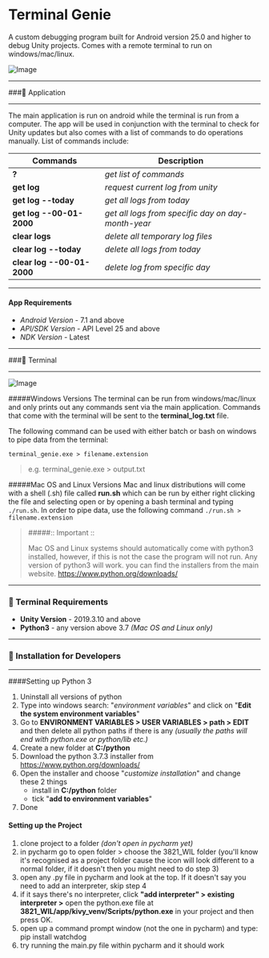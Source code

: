 # Terminal Genie
A custom debugging program built for Android version 25.0 and higher to debug Unity projects.
Comes with a remote terminal to run on windows/mac/linux.

![Image](../3821_WIL/app/ui/screenshots/readme.png)

---
###🔵 Application

---
The main application is run on android while the terminal is run from a computer. 
The app will be used in conjunction with the terminal to check for Unity updates but also 
comes with a list of commands to do operations manually. List of commands include:

| Commands                   | Description                                              | 
|----------------------------|----------------------------------------------------------|
| __?__                      | *get list of commands*                                   |         
| __get log__                | *request current log from unity*                         |
| __get log --today__        | *get all logs from today*                                |
| __get log --00-01-2000__   | *get all logs from specific day on *day-month-year**     | 
| __clear logs__             | *delete all temporary log files*                         |
| __clear log --today__      | *delete all logs from today*                             |
| __clear log --00-01-2000__ | *delete log from specific day*                           |

---
#### App Requirements
* *Android Version* - 7.1 and above
* *API/SDK Version* - API Level 25 and above
* *NDK Version* - Latest

---
###🔵 Terminal

---

![Image](../3821_WIL/app/ui/screenshots/terminal.png)

#####Windows Versions
The terminal can be run from windows/mac/linux and only prints out any commands sent via the main
application. Commands that come with the terminal will be sent to the **terminal_log.txt** 
file.

The following command can be used with either batch or bash on windows to pipe data
from the terminal:
```shell script
terminal_genie.exe > filename.extension
```
> e.g. terminal_genie.exe > output.txt

#####Mac OS and Linux Versions
Mac and linux distributions will come with a shell (.sh) file called **run.sh** which can be 
run by either right clicking the file and selecting open or by opening a bash terminal and
typing `./run.sh`. In order to pipe data, use the following command `./run.sh > filename.extension`

> #####:: Important ::
>
> Mac OS and Linux systems should automatically come with python3 installed, however, if this
  is not the case the program will not run. Any version of python3 will work. you can find the
  installers from the main website.
> https://www.python.org/downloads/

---
### 🔵 Terminal Requirements
* **Unity Version** - 2019.3.10 and above
* **Python3** - any version above 3.7 *(Mac OS and Linux only)*

---
### 🔵 Installation for Developers

---
####Setting up Python 3
1. Uninstall all versions of python
2. Type into windows search: "*environment variables*" and click on "**Edit the system environment variables**"
3. Go to **ENVIRONMENT VARIABLES > USER VARIABLES > path > EDIT** and then delete all python paths if there is any
_(usually the paths will end with python.exe or python/lib etc.)_
4. Create a new folder at **C:/python**
5. Download the python 3.7.3 installer from https://www.python.org/downloads/
6. Open the installer and choose "*customize installation*" and change these 2 things
    - install in **C:/python** folder
    - tick "**add to environment variables**"
7. Done

#### Setting up the Project
1. clone project to a folder _(don't open in pycharm yet)_
2. in pycharm go to open folder > choose the 3821_WIL folder
   (you'll know it's recognised as a project folder cause the icon will look
    different to a normal folder, if it doesn't then you might need to do step 3)
3. open any .py file in pycharm and look at the top. If it doesn't say you need to add
   an interpreter, skip step 4
4. if it says there's no interpreter, click
   **"add interpreter" > existing interpreter >** open the python.exe file at
   **3821_WIL/app/kivy_venv/Scripts/python.exe** in your project and then press OK.
5. open up a command prompt window (not the one in pycharm) and type: pip install watchdog
6. try running the main.py file within pycharm and it should work


